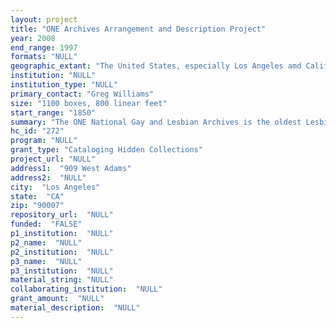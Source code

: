 ```yaml
--- 
layout: project 
title: "ONE Archives Arrangement and Description Project"
year: 2008
end_range: 1997
formats: "NULL"
geographic_extant: "The United States, especially Los Angeles amd California, but also includes New York, Mississippi and elsewhere."
institution: "NULL"
institution_type: "NULL"
primary_contact: "Greg Williams"
size: "1100 boxes, 800 linear feet"
start_range: "1850"
summary: "The ONE National Gay and Lesbian Archives is the oldest Lesbian, Gay, Bisexual and Transgender (LGBT) organization in the U.S. and it holds the largest humanities collection of LGBT materials in the world. ONE began as the earliest national gay publication, ONE Magazine in 1953; it later developed into an Institute that conferred the first academic certificates in gay studies. In 1994, ONE merged with Jim Kepner’s International Gay Archives and in the last decade has functioned as a research center at the University of Southern California for the scholarly study of gender and human sexuality. The ONE Archives Arrangement and Description Project will catalog 19 collections (800 feet or 1100 boxes) of archival materials of pioneering LGBT institutions, writers and activists. These collections document the creation of a forum to discuss sexuality in the 1950s, gay rights in the U.S., pioneering gay activists, AIDS, gays and religion, gays in the military, gay journalism, and ONE Magazine. While the project collections have been used occasionally by researchers, they are almost completely inaccessible. This project will bring these collections to the attention of students, and scholars interested in the history of civil rights, health, religion, anthropology, gender studies, gay studies and various social sciences. These collections are critically relevant in documenting the evolution of social attitudes in the United States in the last half of the 20th century."
hc_id: "272"
program: "NULL"
grant_type: "Cataloging Hidden Collections"
project_url: "NULL"
address1:  "909 West Adams"
address2:  "NULL"
city:  "Los Angeles"
state:  "CA"
zip: "90007"
repository_url:  "NULL"
funded:  "FALSE"
p1_institution:  "NULL"
p2_name:  "NULL"
p2_institution:  "NULL"
p3_name:  "NULL"
p3_institution:  "NULL"
material_string: "NULL"
collaborating_institution:  "NULL"
grant_amount:  "NULL"
material_description:  "NULL"
---
```

